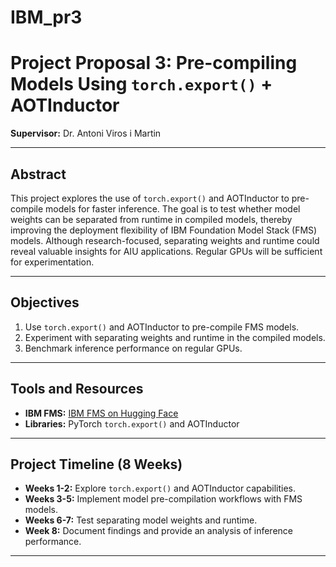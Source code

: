 # IBM_pr3

# Project Proposal 3: Pre-compiling Models Using `torch.export()` + AOTInductor

**Supervisor:** Dr. Antoni Viros i Martin

---

## Abstract
This project explores the use of `torch.export()` and AOTInductor to pre-compile models for faster inference. The goal is to test whether model weights can be separated from runtime in compiled models, thereby improving the deployment flexibility of IBM Foundation Model Stack (FMS) models. Although research-focused, separating weights and runtime could reveal valuable insights for AIU applications. Regular GPUs will be sufficient for experimentation.

---

## Objectives
1. Use `torch.export()` and AOTInductor to pre-compile FMS models.
2. Experiment with separating weights and runtime in the compiled models.
3. Benchmark inference performance on regular GPUs.

---

## Tools and Resources
- **IBM FMS:** [IBM FMS on Hugging Face](https://huggingface.co/ibm-fms)
- **Libraries:** PyTorch `torch.export()` and AOTInductor

---

## Project Timeline (8 Weeks)

- **Weeks 1-2:** Explore `torch.export()` and AOTInductor capabilities.
- **Weeks 3-5:** Implement model pre-compilation workflows with FMS models.
- **Weeks 6-7:** Test separating model weights and runtime.
- **Week 8:** Document findings and provide an analysis of inference performance.

--- 
